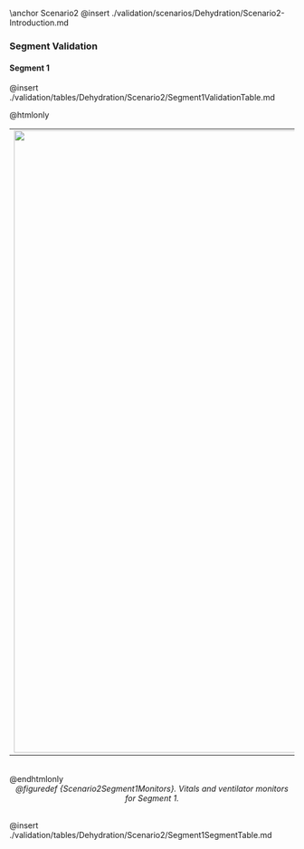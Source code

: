 \anchor Scenario2
@insert ./validation/scenarios/Dehydration/Scenario2-Introduction.md

### Segment Validation

#### Segment 1

@insert ./validation/tables/Dehydration/Scenario2/Segment1ValidationTable.md

@htmlonly
<center>
<table border="0">
<tr>
    <td colspan="2"><a href="./plots/Dehydration/Scenario2-vitals_monitor_1.jpg"><img src="./plots/Dehydration/Scenario2-vitals_monitor_1.jpg" width="1100"></a></td>
</tr>
</table>
<br>
</center>
@endhtmlonly
<center>
<i>@figuredef {Scenario2Segment1Monitors}. Vitals and ventilator monitors for Segment 1.</i>
</center><br>

@insert ./validation/tables/Dehydration/Scenario2/Segment1SegmentTable.md
